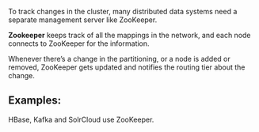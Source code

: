 To track changes in the cluster, many distributed data systems need a separate management server like ZooKeeper. 

**Zookeeper** keeps track of all the mappings in the network, and each node connects to ZooKeeper for the information. 

Whenever there’s a change in the partitioning, or a node is added or removed, ZooKeeper gets updated and notifies the routing tier about the change. 

## Examples:
HBase, Kafka and SolrCloud use ZooKeeper.